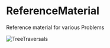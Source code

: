 # ReferenceMaterial
Reference material for various Problems

![TreeTraversals](https://github.com/niketsharma19/ReferenceMaterial/assets/33726841/e5694701-f417-4bf0-bb37-638e38780882)
